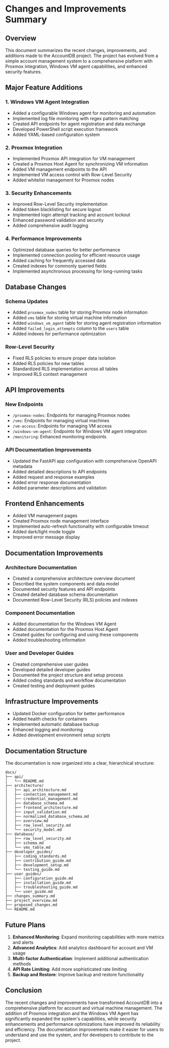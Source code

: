 # Changes and Improvements Summary

## Overview

This document summarizes the recent changes, improvements, and additions made to the AccountDB project. The project has evolved from a simple account management system to a comprehensive platform with Proxmox integration, Windows VM agent capabilities, and enhanced security features.

## Major Feature Additions

### 1. Windows VM Agent Integration

- Added a configurable Windows agent for monitoring and automation
- Implemented log file monitoring with regex pattern matching
- Created API endpoints for agent registration and data exchange
- Developed PowerShell script execution framework
- Added YAML-based configuration system

### 2. Proxmox Integration

- Implemented Proxmox API integration for VM management
- Created a Proxmox Host Agent for synchronizing VM information
- Added VM management endpoints to the API
- Implemented VM access control with Row-Level Security
- Added whitelist management for Proxmox nodes

### 3. Security Enhancements

- Improved Row-Level Security implementation
- Added token blacklisting for secure logout
- Implemented login attempt tracking and account lockout
- Enhanced password validation and security
- Added comprehensive audit logging

### 4. Performance Improvements

- Optimized database queries for better performance
- Implemented connection pooling for efficient resource usage
- Added caching for frequently accessed data
- Created indexes for commonly queried fields
- Implemented asynchronous processing for long-running tasks

## Database Changes

### Schema Updates

- Added `proxmox_nodes` table for storing Proxmox node information
- Added `vms` table for storing virtual machine information
- Added `windows_vm_agent` table for storing agent registration information
- Added `failed_login_attempts` column to the `users` table
- Added indexes for performance optimization

### Row-Level Security

- Fixed RLS policies to ensure proper data isolation
- Added RLS policies for new tables
- Standardized RLS implementation across all tables
- Improved RLS context management

## API Improvements

### New Endpoints

- `/proxmox-nodes`: Endpoints for managing Proxmox nodes
- `/vms`: Endpoints for managing virtual machines
- `/vm-access`: Endpoints for managing VM access
- `/windows-vm-agent`: Endpoints for Windows VM agent integration
- `/monitoring`: Enhanced monitoring endpoints

### API Documentation Improvements

- Updated the FastAPI app configuration with comprehensive OpenAPI metadata
- Added detailed descriptions to API endpoints
- Added request and response examples
- Added error response documentation
- Added parameter descriptions and validation

## Frontend Enhancements

- Added VM management pages
- Created Proxmox node management interface
- Implemented auto-refresh functionality with configurable timeout
- Added dark/light mode toggle
- Improved error message display

## Documentation Improvements

### Architecture Documentation

- Created a comprehensive architecture overview document
- Described the system components and data model
- Documented security features and API endpoints
- Created detailed database schema documentation
- Documented Row-Level Security (RLS) policies and indexes

### Component Documentation

- Added documentation for the Windows VM Agent
- Added documentation for the Proxmox Host Agent
- Created guides for configuring and using these components
- Added troubleshooting information

### User and Developer Guides

- Created comprehensive user guides
- Developed detailed developer guides
- Documented the project structure and setup process
- Added coding standards and workflow documentation
- Created testing and deployment guides

## Infrastructure Improvements

- Updated Docker configuration for better performance
- Added health checks for containers
- Implemented automatic database backup
- Enhanced logging and monitoring
- Added development environment setup scripts

## Documentation Structure

The documentation is now organized into a clear, hierarchical structure:

```
docs/
├── api/
│   └── README.md
├── architecture/
│   ├── api_architecture.md
│   ├── connection_management.md
│   ├── credential_management.md
│   ├── database_schema.md
│   ├── frontend_architecture.md
│   ├── input_validation.md
│   ├── normalized_database_schema.md
│   ├── overview.md
│   ├── row_level_security.md
│   └── security_model.md
├── database/
│   ├── row_level_security.md
│   ├── schema.md
│   └── vms_table.md
├── developer_guides/
│   ├── coding_standards.md
│   ├── contribution_guide.md
│   ├── development_setup.md
│   └── testing_guide.md
├── user_guides/
│   ├── configuration_guide.md
│   ├── installation_guide.md
│   ├── troubleshooting_guide.md
│   └── user_guide.md
├── changes_summary.md
├── project_overview.md
├── proposed_changes.md
└── README.md
```

## Future Plans

1. **Enhanced Monitoring**: Expand monitoring capabilities with more metrics and alerts
2. **Advanced Analytics**: Add analytics dashboard for account and VM usage
3. **Multi-factor Authentication**: Implement additional authentication methods
4. **API Rate Limiting**: Add more sophisticated rate limiting
5. **Backup and Restore**: Improve backup and restore functionality

## Conclusion

The recent changes and improvements have transformed AccountDB into a comprehensive platform for account and virtual machine management. The addition of Proxmox integration and the Windows VM Agent has significantly expanded the system's capabilities, while security enhancements and performance optimizations have improved its reliability and efficiency. The documentation improvements make it easier for users to understand and use the system, and for developers to contribute to the project.
